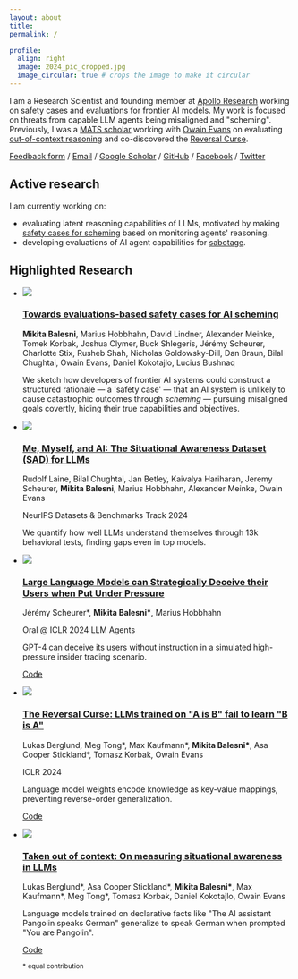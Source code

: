 ```yaml
---
layout: about
title:
permalink: /

profile:
  align: right
  image: 2024_pic_cropped.jpg
  image_circular: true # crops the image to make it circular
---
```


<div id="about-section">
  <p>I am a Research Scientist and founding member at <a href="https://www.apolloresearch.ai/">Apollo Research</a> working on safety cases and evaluations for frontier AI models. My work is focused on threats from capable LLM agents being misaligned and "scheming". Previously, I was a <a href="https://www.matsprogram.org/">MATS scholar</a> working with <a href="https://owainevans.github.io/">Owain Evans</a> on evaluating <a href="https://arxiv.org/abs/2309.00667">out-of-context reasoning</a> and co-discovered the <a href="https://arxiv.org/abs/2309.12288">Reversal Curse</a>.</p>

  <!-- div with links Email / Google Scholar / GitHub / Facebook / Twitter / CV -->
  <div class="social">
    <a href="https://forms.gle/6Sv2RZYjC43DEdzU7">Feedback form</a> /
    <a href="mailto:mbalesni@gmail.com" target="_blank" title="Email">Email</a> / 
    <a href="https://scholar.google.com/citations?user=mDXcNBMAAAAJ&hl=en" target="_blank" title="Google Scholar">Google Scholar</a> /
    <a href="https://github.com/mbalesni" target="_blank" title="GitHub">GitHub</a> /
    <a href="https://www.facebook.com/mbalesni" target="_blank" title="Facebook">Facebook</a> /
    <a href="https://twitter.com/balesni" target="_blank" title="Twitter">Twitter</a>
    <!-- <a href="/assets/cv/cv.pdf" target="_blank" title="CV">CV</a> -->
  </div>
</div>

<h2 class="about-subsection">Active research</h2>

I am currently working on:
* evaluating latent reasoning capabilities of LLMs, motivated by making [safety cases for scheming](https://arxiv.org/abs/2411.03336) based on monitoring agents' reasoning.
* developing evaluations of AI agent capabilities for [sabotage](https://arxiv.org/abs/2410.21514).

<h2 class="about-subsection">Highlighted Research</h2>

<ul class="research">

  <li>
    <div class="thumbnail">
      <a href="https://arxiv.org/abs/2411.03336">
        <img src="/assets/img/thumbnails/scheming_safety_cases.png">
      </a>
    </div>
    <div class="text">
      <a href="https://arxiv.org/abs/2411.03336">
      <h3>Towards evaluations-based safety cases for AI scheming</h3>
      </a>
      <p class="authors"><b>Mikita Balesni</b>, Marius Hobbhahn, David Lindner, Alexander Meinke, Tomek Korbak, Joshua Clymer, Buck Shlegeris, Jérémy Scheurer, Charlotte Stix, Rusheb Shah, Nicholas Goldowsky-Dill, Dan Braun, Bilal Chughtai, Owain Evans, Daniel Kokotajlo, Lucius Bushnaq<br></p>
      <!-- <p class="venues"></p> -->
      <p class="tldr">We sketch how developers of frontier AI systems could construct a structured rationale — a 'safety case' — that an AI system is unlikely to cause catastrophic outcomes through <i>scheming</i> — pursuing misaligned goals covertly, hiding their true capabilities and objectives.</p>
    </div>
  </li>

  <li>
    <div class="thumbnail">
      <a href="https://arxiv.org/abs/2407.04694">
        <img src="/assets/img/thumbnails/sad-figure.jpeg">
      </a>
    </div>
    <div class="text">
      <a href="https://arxiv.org/abs/2407.04694">
      <h3>Me, Myself, and AI: The Situational Awareness Dataset (SAD) for LLMs</h3>
      </a>
      <p class="authors">Rudolf Laine, Bilal Chughtai, Jan Betley, Kaivalya Hariharan, Jeremy Scheurer, <b>Mikita Balesni</b>, Marius Hobbhahn, Alexander Meinke, Owain Evans<br></p>
      <p class="venues">NeurIPS Datasets & Benchmarks Track 2024</p>
      <p class="tldr">We quantify how well LLMs understand themselves through 13k behavioral tests, finding gaps even in top models.</p>
    </div>
  </li>

  <li>
    <div class="thumbnail">
      <a href="https://arxiv.org/abs/2311.07590">
        <img src="/assets/img/thumbnails/insider-trading.png">
      </a>
    </div>
    <div class="text">
      <a href="https://arxiv.org/abs/2311.07590">
      <h3>Large Language Models can Strategically Deceive their Users when Put Under Pressure</h3>
      </a>
      <p class="authors">Jérémy Scheurer*, <b>Mikita Balesni*</b>, Marius Hobbhahn<br></p>
      <p class="venues">Oral @ ICLR 2024 LLM Agents</p>
      <p class="tldr">GPT-4 can deceive its users without instruction in a simulated high-pressure insider trading scenario.</p>
      <p class="link"><a href="https://github.com/apolloResearch/insider-trading" target="_blank">Code</a></p>
    </div>
  </li>


  <li>
    <div class="thumbnail">
      <a href="https://arxiv.org/abs/2309.12288">
        <img src="/assets/img/thumbnails/reversal.jpg">
      </a>
    </div>
    <div class="text">
      <a href="https://arxiv.org/abs/2309.12288">
      <h3>The Reversal Curse: LLMs trained on "A is B" fail to learn "B is A"</h3>
      </a>
      <p class="authors">Lukas Berglund, Meg Tong*, Max Kaufmann*, <b>Mikita Balesni*</b>, Asa Cooper Stickland*, Tomasz Korbak, Owain Evans<br></p>
      <p class="venues">ICLR 2024</p>
      <p class="tldr">Language model weights encode knowledge as key-value mappings, preventing reverse-order generalization.</p>
      <p class="link"><a href="https://github.com/lukasberglund/reversal_curse" target="_blank">Code</a></p>
    </div>
  </li>

  <li>
    <div class="thumbnail">
      <a href="https://arxiv.org/abs/2309.00667">
        <img src="/assets/img/thumbnails/sita.jpg">
      </a>
    </div>
    <div class="text">
      <a href="https://arxiv.org/abs/2309.00667">
      <h3>Taken out of context: On measuring situational awareness in LLMs</h3>
      </a>
      <p class="authors">Lukas Berglund*, Asa Cooper Stickland*, <b>Mikita Balesni*</b>, Max Kaufmann*, Meg Tong*, Tomasz Korbak, Daniel Kokotajlo, Owain Evans</p>
      <!-- <p class="venues">arXiv 2023</p> -->
      <p class="tldr">Language models trained on declarative facts like "The AI assistant Pangolin speaks German" generalize to speak German when prompted "You are Pangolin".</p>
      <p class="link"><a href="https://github.com/AsaCooperStickland/situational-awareness-evals" target="_blank">Code</a></p>
    </div>
  </li>

  <small class="equal-contribution">* equal contribution</small>

</ul>
